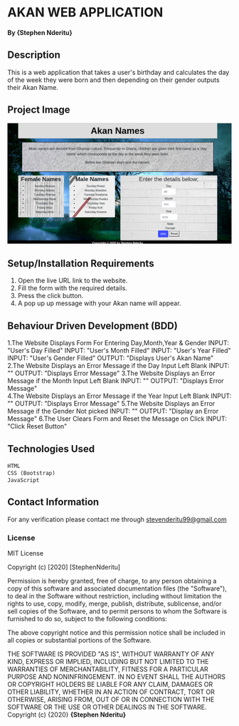 # AKAN WEB APPLICATION
#### By **{Stephen Nderitu}**
## Description
This is a web application that takes a user's birthday and calculates the day of the week they were born and then depending on their gender outputs their Akan Name.
## Project Image
![Steve99-coder](./images/cover.jpg)
## Setup/Installation Requirements
1. Open the live URL link to the website.
2. Fill the form with the required details.
3. Press the click button.
4. A pop up up message with your Akan name will appear.
## Behaviour Driven Development (BDD)
1.The Website Displays Form For Entering Day,Month,Year & Gender
    INPUT: "User's Day Filled"
    INPUT: "User's Month Filled"
    INPUT: "User's Year Filled"
    INPUT: "User's Gender Filled"
    OUTPUT: "Displays User's Akan Name"
2.The Website Displays an Error Message if the Day Input Left Blank
    INPUT: ""
    OUTPUT: "Displays Error Message"
3.The Website Displays an Error Message if the Month Input Left Blank
    INPUT: ""
    OUTPUT: "Displays Error Message"   
4.The Website Displays an Error Message if the Year Input Left Blank
    INPUT: ""
    OUTPUT: "Displays Error Message"
5.The Website Displays an Error Message if the Gender Not picked
    INPUT: ""
    OUTPUT: "Display an Error Message"
6.The User Clears Form and Reset the Message on Click
    INPUT: "Click Reset Button"
## Technologies Used
    HTML  
    CSS (Bootstrap)
    JavaScript 
## Contact Information
For any verification please contact me through stevenderitu99@gmail.com
### License
MIT License

Copyright (c) [2020] [StephenNderitu]

Permission is hereby granted, free of charge, to any person obtaining a copy
of this software and associated documentation files (the "Software"), to deal
in the Software without restriction, including without limitation the rights
to use, copy, modify, merge, publish, distribute, sublicense, and/or sell
copies of the Software, and to permit persons to whom the Software is
furnished to do so, subject to the following conditions:

The above copyright notice and this permission notice shall be included in all
copies or substantial portions of the Software.

THE SOFTWARE IS PROVIDED "AS IS", WITHOUT WARRANTY OF ANY KIND, EXPRESS OR
IMPLIED, INCLUDING BUT NOT LIMITED TO THE WARRANTIES OF MERCHANTABILITY,
FITNESS FOR A PARTICULAR PURPOSE AND NONINFRINGEMENT. IN NO EVENT SHALL THE
AUTHORS OR COPYRIGHT HOLDERS BE LIABLE FOR ANY CLAIM, DAMAGES OR OTHER
LIABILITY, WHETHER IN AN ACTION OF CONTRACT, TORT OR OTHERWISE, ARISING FROM,
OUT OF OR IN CONNECTION WITH THE SOFTWARE OR THE USE OR OTHER DEALINGS IN THE
SOFTWARE.
Copyright (c) {2020} **{Stephen Nderitu}**
  